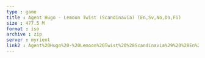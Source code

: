 ```yaml
---
type : game
title : Agent Hugo - Lemoon Twist (Scandinavia) (En,Sv,No,Da,Fi)
size : 477.5 M
format : iso
archive : zip
server : myrient
link2 : Agent%20Hugo%20-%20Lemoon%20Twist%20%28Scandinavia%29%20%28En%2CSv%2CNo%2CDa%2CFi%29
---
```

